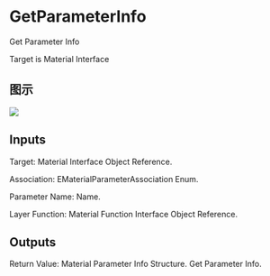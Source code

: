 # GetParameterInfo

Get Parameter Info

Target is Material Interface

## 图示

![]($-20221218-20374914.png)

## Inputs

Target: Material Interface Object Reference.

Association: EMaterialParameterAssociation Enum.

Parameter Name: Name.

Layer Function: Material Function Interface Object Reference.  

## Outputs

Return Value: Material Parameter Info Structure. Get Parameter Info.

